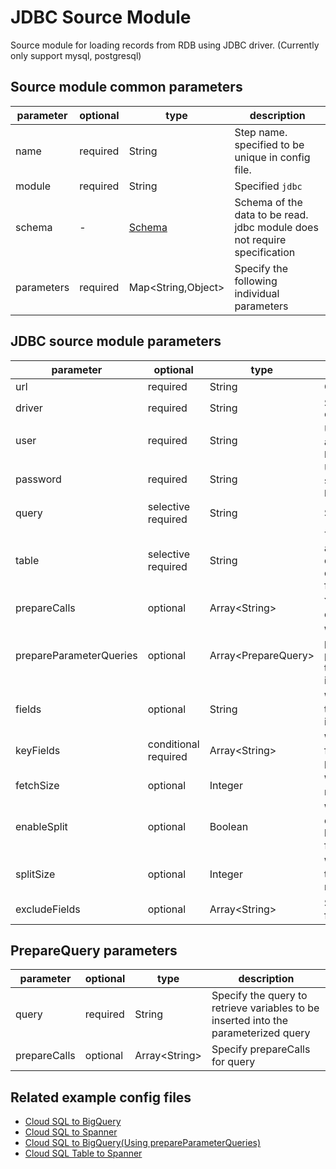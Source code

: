 # JDBC Source Module

Source module for loading records from RDB using JDBC driver.
(Currently only support mysql, postgresql)

## Source module common parameters

| parameter | optional | type | description |
| --- | --- | --- | --- |
| name | required | String | Step name. specified to be unique in config file. |
| module | required | String | Specified `jdbc` |
| schema | - | [Schema](SCHEMA.md) | Schema of the data to be read. jdbc module does not require specification |
| parameters | required | Map<String,Object\> | Specify the following individual parameters |

## JDBC source module parameters

| parameter | optional | type | description |
| --- | --- | --- | --- |
| url | required | String | Connection destination for reading data in JDBC. |
| driver | required | String | Specify driver class such as `com.mysql.cj.jdbc.Driver`, `org.postgresql.Driver` |
| user | required | String | User name to access the database. You can also specify a Secret Manager resource name like `projects/{myproj}/secrets/{mysecret}/versions/latest` |
| password | required | String | User password to access the database. You can also specify a Secret Manager resource name like `projects/{myproj}/secrets/{mysecret}/versions/latest` |
| query | selective required | String | SQL for reading data in JDBC |
| table | selective required | String | Table name for reading data in JDBC. Used to retrieve all records of a table. Reduce the load by dividing the query into smaller pieces. It also dynamically divides the query range and executes it in a distributed manner for faster data retrieval. |
| prepareCalls | optional | Array<String\> | You can specify multiple prepareCalls for variable definitions, etc. when calling stored procedures. |
| prepareParameterQueries | optional | Array<PrepareQuery\> | When a parameterized query is defined in a `query` parameter, you can define a query that generates parameters and inserts the results of the execution into the `query`. The field values in the query result will be inserted in parameter order. |
| fields | optional | String | When a `table` parameter is specified, specify the fields to be retrieved. The text specified here will be inserted into the SELECT clause. |
| keyFields | conditional required | Array<String\> | When a `table` parameter is specified, specify the filter field for repeated data retrieval. Normally, specify the primary keys of the table |
| fetchSize | optional | Integer | When a `table` parameter is specified, specify the number of records to be retrieved at one time. |
| enableSplit | optional | Boolean | When a `table` parameter is specified, specify true to dynamically divide the query range according to the load and distribute the query execution. The default is false. |
| splitSize | optional | Integer | When a `table` parameter is specified and `enableSplit` is true, specify the number of dynamic splits for the query range. The default is 10. |
| excludeFields | optional | Array<String\> | Specify the field names if you want to exclude fields from the retrieved records. |

## PrepareQuery parameters

| parameter | optional | type | description |
| --- | --- | --- | --- |
| query | required | String | Specify the query to retrieve variables to be inserted into the parameterized query |
| prepareCalls | optional | Array<String\> | Specify prepareCalls for query |

## Related example config files

* [Cloud SQL to BigQuery](../../../../examples/jdbc-to-bigquery.json)
* [Cloud SQL to Spanner](../../../../examples/jdbc-to-spanner.json)
* [Cloud SQL to BigQuery(Using prepareParameterQueries)](../../../../examples/jdbc-to-bigquery-with-prep-param-queries.json)
* [Cloud SQL Table to Spanner](../../../../examples/jdbc-table-to-spanner.json)
